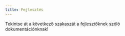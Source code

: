 ```yaml
---
title: Fejlesztés
---
```

Tekintse át a következő szakaszát a fejlesztőknek szóló dokumentációnknak!